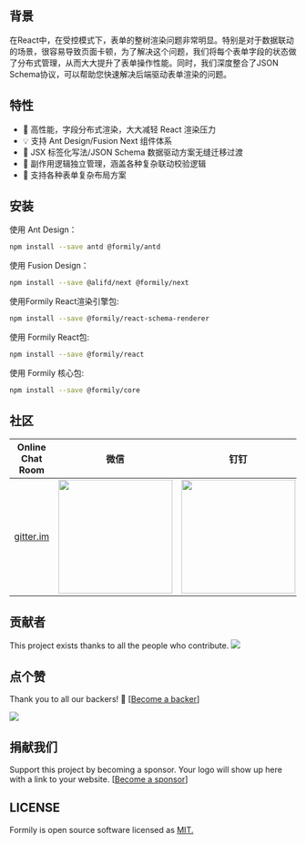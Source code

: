 
## 背景

在React中，在受控模式下，表单的整树渲染问题非常明显。特别是对于数据联动的场景，很容易导致页面卡顿，为了解决这个问题，我们将每个表单字段的状态做了分布式管理，从而大大提升了表单操作性能。同时，我们深度整合了JSON Schema协议，可以帮助您快速解决后端驱动表单渲染的问题。

## 特性

- 🚀 高性能，字段分布式渲染，大大减轻 React 渲染压力
- 💡 支持 Ant Design/Fusion Next 组件体系
- 🎨 JSX 标签化写法/JSON Schema 数据驱动方案无缝迁移过渡
- 🏅 副作用逻辑独立管理，涵盖各种复杂联动校验逻辑
- 🌯 支持各种表单复杂布局方案

## 安装

使用 Ant Design：

```bash
npm install --save antd @formily/antd
```

使用 Fusion Design：

```bash
npm install --save @alifd/next @formily/next
```

使用Formily React渲染引擎包:

```bash
npm install --save @formily/react-schema-renderer
```

使用 Formily React包:

```bash
npm install --save @formily/react
```

使用 Formily 核心包:

```bash
npm install --save @formily/core
```

## 社区


| Online Chat Room                                             | 微信                                                         | 钉钉 |
| ------------------------------------------------------------ | ------------------------------------------------------------ | ---- |
| [gitter.im](https://gitter.im/alibaba-formily/community?source=orgpage) | <img width="200" src="https://img.alicdn.com/tfs/TB1jhm5VNYaK1RjSZFnXXa80pXa-620-824.png"/> |   <img width="200" src="https://img.alicdn.com/tfs/TB1pHMzUrPpK1RjSZFFXXa5PpXa-620-818.png"/>   |

## 贡献者

This project exists thanks to all the people who contribute. 
<a href="https://github.com/alibaba/formily/graphs/contributors"><img src="https://opencollective.com/formily/contributors.svg?width=890&button=false" /></a>


## 点个赞

Thank you to all our backers! 🙏 [[Become a backer](https://opencollective.com/formily#backer)]

<a href="https://opencollective.com/formily#backers" target="_blank"><img src="https://opencollective.com/formily/backers.svg?width=890"></a>


## 捐献我们

Support this project by becoming a sponsor. Your logo will show up here with a link to your website. [[Become a sponsor](https://opencollective.com/formily#sponsor)]


## LICENSE

Formily is open source software licensed as
[MIT.](https://github.com/alibaba/formily/blob/master/LICENSE.md)
